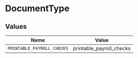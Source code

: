 # DocumentType


## Values

| Name                       | Value                      |
| -------------------------- | -------------------------- |
| `PRINTABLE_PAYROLL_CHECKS` | printable_payroll_checks   |
